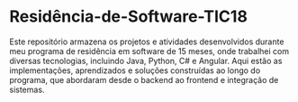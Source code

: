 # Residência-de-Software-TIC18
Este repositório armazena os projetos e atividades desenvolvidos durante meu programa de residência em software de 15 meses, onde trabalhei com diversas tecnologias, incluindo Java, Python, C# e Angular. Aqui estão as implementações, aprendizados e soluções construídas ao longo do programa, que abordaram desde o backend ao frontend e integração de sistemas.
